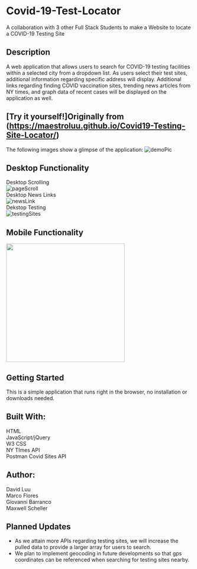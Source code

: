 # Covid-19-Test-Locator
A collaboration with 3 other Full Stack Students to make a Website to locate a COVID-19 Testing Site

## Description

A web application that allows users to search for COVID-19 testing facilities within a selected city from a dropdown list. As users select their test sites, additional information regarding specific address will display. Additional links regarding finding COVID vaccination sites, trending news articles from NY times, and graph data of recent cases will be displayed on the application as well.

## [Try it yourself!]Originally from (https://maestroluu.github.io/Covid19-Testing-Site-Locator/)

The following images show a glimpse of the application:
![demoPic](https://user-images.githubusercontent.com/96030343/150022024-58560706-7ff6-4e61-9ae9-e73a3fd384c6.png)


## Desktop Functionality
Desktop Scrolling <br>
![pageScroll](https://user-images.githubusercontent.com/96030343/150022089-a2f4a5e4-1890-414f-9c99-e68d0298a363.gif)
 <br>
Desktop News Links <br>
![newsLink](https://user-images.githubusercontent.com/96030343/150022209-d1d86599-0355-457f-8ab0-65ed95fc0bd2.gif)
 <br>
Dekstop Testing <br>
![testingSites](https://user-images.githubusercontent.com/96030343/150022307-968fb4b0-c1d8-4c43-8f4b-076808413238.gif)
 <br>

## Mobile Functionality
<img src="https://github.com/MaestroLuu/Covid19-Testing-Site-Locator/blob/main/assets/images/demo.gif" width="320" />

## Getting Started

This is a simple application that runs right in the browser, no installation or downloads needed.

## Built With:

HTML <br>
JavaScript/jQuery <br>
W3 CSS <br>
NY TImes API <br>
Postman Covid Sites API

## Author:

David Luu <br>
Marco Flores <br>
Giovanni Barranco <br>
Maxwell Scheller

## Planned Updates

- As we attain more APIs regarding testing sites, we will increase the pulled data to provide a larger array for users to search.
- We plan to implement geocoding in future developments so that gps coordinates can be referenced when searching for testing sites nearby.
